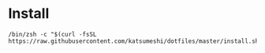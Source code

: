 # Install

```
/bin/zsh -c "$(curl -fsSL https://raw.githubusercontent.com/katsumeshi/dotfiles/master/install.sh)"
```